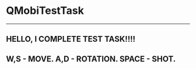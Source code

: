 # QMobiTestTask
--------------------------------
HELLO, I COMPLETE TEST TASK!!!!
--------------------------------
W,S -  MOVE.
A,D - ROTATION.
SPACE - SHOT.
--------------------

